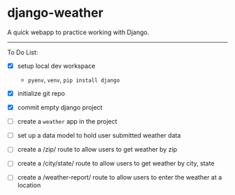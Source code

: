 # django-weather

A quick webapp to practice working with Django.

---

To Do List:

- [x] setup local dev workspace
    - `pyenv`, `venv`, `pip install django`
- [x] initialize git repo

- [x] commit empty django project

- [ ] create a `weather` app in the project

- [ ] set up a data model to hold user submitted weather data 

- [ ] create a /zip/ route to allow users to get weather by zip

- [ ] create a /city/state/ route to allow users to get weather by city, state

- [ ] create a /weather-report/ route to allow users to enter the weather at a location
